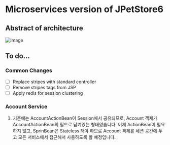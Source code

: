 # Microservices version of JPetStore6

## Abstract of architecture
![image](https://github.com/user-attachments/assets/3a4a1398-8dd3-46b1-a974-cc2a55b6e30a)


## To do...
### Common Changes
- [ ] Replace stripes with standard controller
- [ ] Remove stripes tags from JSP
- [ ] Apply redis for session clustering

### Account Service
1) 기존에는 AccountActionBean이 Session에서 공유되므로, Account 객체가 AccountActionBean의 필드로 담겨있는 형태였습니다. 이제 ActionBean이 필요하지 않고, SprinBean은 Stateless 해야 하므로 Account 객체를 세션 공간에 두고 모든 서비스에서 접근해서 사용하도록 할 예정입니다.
